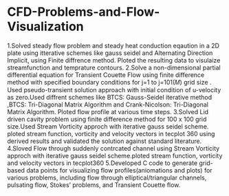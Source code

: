 # CFD-Problems-and-Flow-Visualization
1.Solved steady flow problem and steady heat conduction eqaution in a 2D plate using itterative schemes like gauss seidel and Alternating Direction Implicit, using Finite diffrence method. Ploted the resulting data to visulaize streamfunction and temprature contours.
2.Solve a non-dimensional partial differential equation for Transient Couette Flow using finite difference method with specified boundary conditions for j=1 to j=101(𝑀) grid size . Used pseudo-transient solution approach with initial condition of u-velocity as zero.Used diffrent  schemes like BTCS: Gauss-Seidel iterative method ,BTCS: Tri-Diagonal Matrix Algorithm and Crank-Nicolson: Tri-Diagonal Matrix Algorithm. Ploted flow profile at various time steps.
3.Solved  Lid driven cavity problem using finite difference method for 100 x 100 grid size.Used Stream Vorticity approch with iterative gauss seidel scheme. ploted stream function, vorticity and velocity vectors in tecplot 360 using derived results and validated the solution against standard literature.
4.Sloved Flow through suddenly contrcated channel using Stream Vorticity approch with iterative gauss seidel scheme.ploted stream function, vorticity and velocity vectors in tecplot360
5.Developed C code to generate grid-based data points for visualizing flow profiles(aniomations and plots) for various problems, including flow through elliptical/triangular channels, pulsating flow, Stokes’ problems, and Transient Couette flow.
